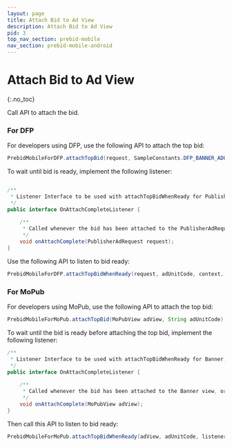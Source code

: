 ```yaml
---
layout: page
title: Attach Bid to Ad View
description: Attach Bid to Ad View
pid: 3
top_nav_section: prebid-mobile
nav_section: prebid-mobile-android
---
```


<div class="bs-docs-section" markdown="1">

# Attach Bid to Ad View
{:.no_toc}

Call API to attach the bid.

### For DFP

For developers using DFP, use the following API to attach the top bid:

```java
PrebidMobileForDFP.attachTopBid(request, SampleConstants.DFP_BANNER_ADUNIT_320x50, context); 
```

To wait until bid is ready, implement the following listener:

```java

/**
 * Listener Interface to be used with attachTopBidWhenReady for PublisherAdRequest.
 */
public interface OnAttachCompleteListener {
 
    /**
     * Called whenever the bid has been attached to the PublisherAdRequest, or when the timeout has occurred. Which ever is the earliest.
     */
    void onAttachComplete(PublisherAdRequest request);
}
```

Use the following API to listen to bid ready:

```java
PrebidMobileForDFP.attachTopBidWhenReady(request, adUnitCode, context, timeoutInMillis, listener);
```

### For MoPub

For developers using MoPub, use the following API to attach the top bid:

```java
PrebidMobileForMoPub.attachTopBid(MoPubView adView, String adUnitCode)
```

To wait until the bid is ready before attaching the top bid, implement the following listener:

```java
/**
 * Listener Interface to be used with attachTopBidWhenReady for Banner.
 */
public interface OnAttachCompleteListener {
 
    /**
     * Called whenever the bid has been attached to the Banner view, or when the timeout has occurred. Which ever is the earliest.
     */
    void onAttachComplete(MoPubView adView);
}
```

Then call this API to listen to bid ready:

```java
PrebidMobileForMoPub.attachTopBidWhenReady(adView, adUnitCode, listener, waitTime);
```

</div>
